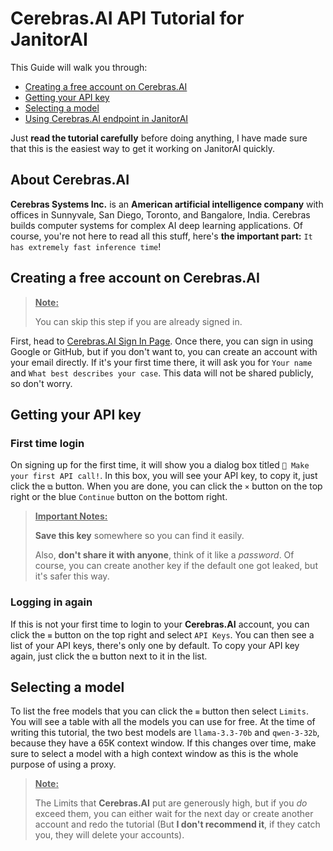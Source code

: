 # Cerebras.AI API Tutorial for JanitorAI
This Guide will walk you through:
+ [Creating a free account on Cerebras.AI](#creating-a-free-account-on-cerebrasai)
+ [Getting your API key](#getting-your-api-key)
+ [Selecting a model](#selecting-a-model)
+ [Using Cerebras.AI endpoint in JanitorAI](#using-cerebrasai-endpoint-in-janitorai)

Just **read the tutorial carefully** before doing anything, I have made sure that this is the easiest way to get it working on JanitorAI quickly.

## About Cerebras.AI
**Cerebras Systems Inc.** is an **American artificial intelligence company** with offices in Sunnyvale, San Diego, Toronto, and Bangalore, India. Cerebras builds computer systems for complex AI deep learning applications. Of course, you're not here to read all this stuff, here's **the important part:** `It has extremely fast inference time`!

## Creating a free account on Cerebras.AI
> **<u>Note:</u>**
> 
> You can skip this step if you are already signed in.

First, head to [Cerebras.AI Sign In Page](https://cloud.cerebras.ai/). Once there, you can sign in using Google or GitHub, but if you don't want to, you can create an account with your email directly. If it's your first time there, it will ask you for `Your name` and `What best describes your case`. This data will not be shared publicly, so don't worry.

## Getting your API key

### First time login
On signing up for the first time, it will show you a dialog box titled `🚀 Make your first API call!`. In this box, you will see your API key, to copy it, just click the `⧉` button. When you are done, you can click the `×` button on the top right or the blue `Continue` button on the  bottom right.
> **<u>Important Notes:</u>**
> 
> **Save this key** somewhere so you can find it easily.
> 
> Also, **don't share it with anyone**, think of it like a _password_. Of course, you can create another key if the default one got leaked, but it's safer this way.

### Logging in again
If this is not your first time to login to your **Cerebras.AI** account, you can click the `≡` button on the top right and select `API Keys`. You can then see a list of your API keys, there's only one by default. To copy your API key again, just click the `⧉` button next to it in the list.

## Selecting a model
To list the free models that you can click the `≡` button then select `Limits`. You will see a table with all the models you can use for free. At the time of writing this tutorial, the two best models are `llama-3.3-70b` and `qwen-3-32b`, because they have a 65K context window. If this changes over time, make sure to select a model with a high context window as this is the whole purpose of using a proxy.
> **<u>Note:</u>**
> 
> The Limits that **Cerebras.AI** put are generously high, but if you *do* exceed them, you can either wait for the next day or create another account and redo the tutorial (But **I don't recommend it**, if they catch you, they will delete your accounts).

